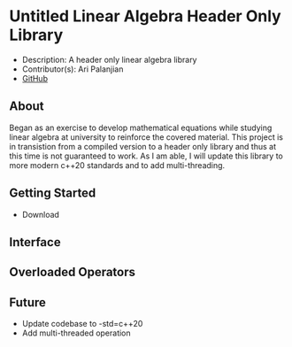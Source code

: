 # Untitled Linear Algebra Header Only Library
- Description: A header only linear algebra library
- Contributor(s): Ari Palanjian
- [GitHub](https://github.com/aripalanjian/PLs-Proj-2.git)
## About
Began as an exercise to develop mathematical equations while studying linear algebra at university to reinforce
the covered material. This project is in transistion from a compiled version to a header only library and thus at this time 
is not guaranteed to work. As I am able, I will update this library to more modern c++20 standards and to add multi-threading.
## Getting Started
- Download 
## Interface

## Overloaded Operators

## Future
- Update codebase to -std=c++20
- Add multi-threaded operation
